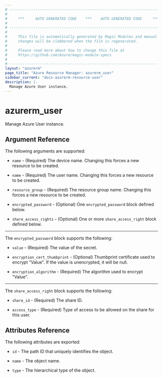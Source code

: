 ```yaml
---
# ----------------------------------------------------------------------------
#
#     ***     AUTO GENERATED CODE    ***    AUTO GENERATED CODE     ***
#
# ----------------------------------------------------------------------------
#
#     This file is automatically generated by Magic Modules and manual
#     changes will be clobbered when the file is regenerated.
#
#     Please read more about how to change this file at
#     https://github.com/Azure/magic-module-specs
#
# ----------------------------------------------------------------------------
layout: "azurerm"
page_title: "Azure Resource Manager: azurerm_user"
sidebar_current: "docs-azurerm-resource-user"
description: |-
  Manage Azure User instance.
---
```


# azurerm_user

Manage Azure User instance.


## Argument Reference

The following arguments are supported:

* `name` - (Required) The device name. Changing this forces a new resource to be created.

* `name` - (Required) The user name. Changing this forces a new resource to be created.

* `resource_group` - (Required) The resource group name. Changing this forces a new resource to be created.

* `encrypted_password` - (Optional) One `encrypted_password` block defined below.

* `share_access_rights` - (Optional) One or more `share_access_right` block defined below.

---

The `encrypted_password` block supports the following:

* `value` - (Required) The value of the secret.

* `encryption_cert_thumbprint` - (Optional) Thumbprint certificate used to encrypt \"Value\". If the value is unencrypted, it will be null.

* `encryption_algorithm` - (Required) The algorithm used to encrypt "Value".

---

The `share_access_right` block supports the following:

* `share_id` - (Required) The share ID.

* `access_type` - (Required) Type of access to be allowed on the share for this user.

## Attributes Reference

The following attributes are exported:

* `id` - The path ID that uniquely identifies the object.

* `name` - The object name.

* `type` - The hierarchical type of the object.
